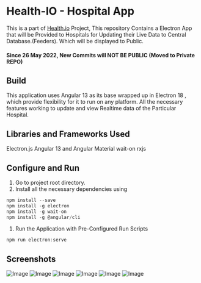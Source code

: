 # Health-IO - Hospital App

This is a part of [Health.io](https://health-io-app.herokuapp.com/) Project, This repository Contains a Electron App that will be Provided to Hospitals for Updating their Live Data to Central Database.(Feeders). Which will be displayed to Public.
#### Since 26 May 2022, New Commits will NOT BE PUBLIC (Moved to Private REPO)
## Build

This application uses Angular 13 as its base wrapped up in Electron 18 , which provide flexibility for it to run on any platform. All the necessary features working to update and view Realtime data of the Particular Hospital.

## Libraries and Frameworks Used

Electron.js
Angular 13 and Angular Material
wait-on
rxjs


## Configure and Run

1. Go to project root directory.
2. Install all the necessary dependencies using



```jsx
npm install --save
npm install -g electron
npm install -g wait-on
npm install -g @angular/cli
```

1. Run the Application with Pre-Configured Run Scripts

```jsx
npm run electron:serve
```

## Screenshots

![Image](https://res.cloudinary.com/srvraj311/image/upload/v1653310436/Screenshot_2022-05-23_at_6.21.35_PM_pdxxht.png)
![Image](https://res.cloudinary.com/srvraj311/image/upload/v1653310427/Screenshot_2022-05-23_at_6.21.39_PM_ipurvs.png)
![Image](https://res.cloudinary.com/srvraj311/image/upload/v1653310429/Screenshot_2022-05-23_at_6.21.48_PM_eqneye.png)
![Image](https://res.cloudinary.com/srvraj311/image/upload/v1652738402/Screenshot_2022-05-17_at_3.29.53_AM_qnib20.png)
![Image](https://res.cloudinary.com/srvraj311/image/upload/v1652737203/Screenshot_2022-05-17_at_2.56.32_AM_d606ez.png)
![Image](https://res.cloudinary.com/srvraj311/image/upload/v1652737204/Screenshot_2022-05-17_at_2.56.35_AM_tjwnhi.png)


